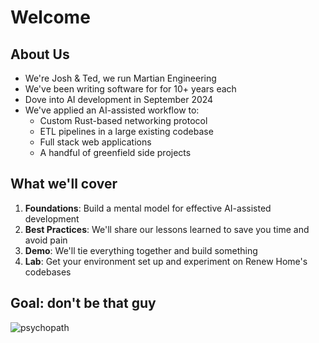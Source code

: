 # Welcome

## About Us

- We're Josh & Ted, we run Martian Engineering
- We've been writing software for for 10+ years each
- Dove into AI development in September 2024
- We've applied an AI-assisted workflow to:
  - Custom Rust-based networking protocol
  - ETL pipelines in a large existing codebase
  - Full stack web applications
  - A handful of greenfield side projects

## What we'll cover

1. **Foundations**: Build a mental model for effective AI-assisted development
2. **Best Practices**: We'll share our lessons learned to save you time and avoid pain
3. **Demo**: We'll tie everything together and build something
4. **Lab**: Get your environment set up and experiment on Renew Home's codebases

## Goal: don't be that guy

![psychopath](/psychopath.png)
